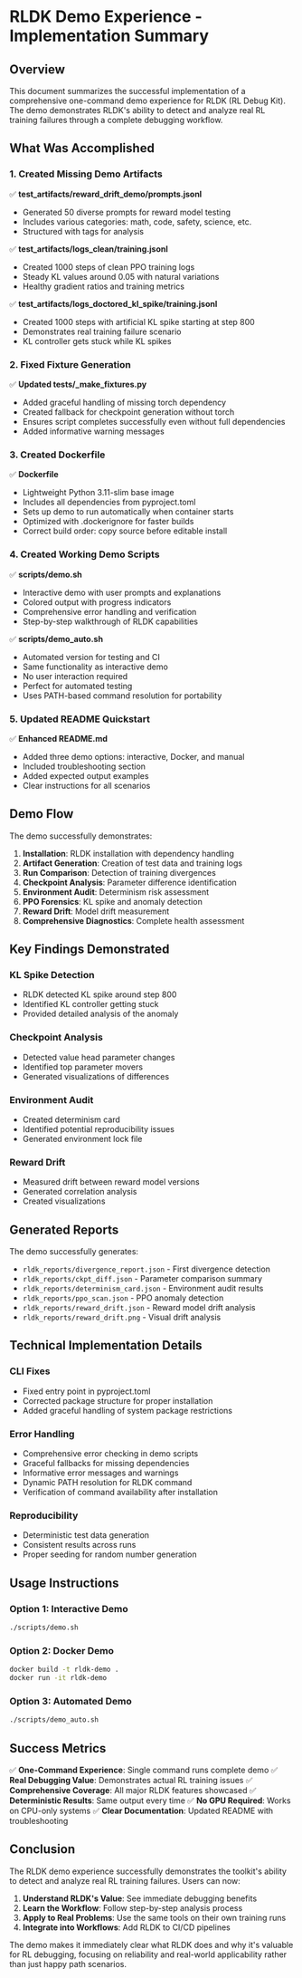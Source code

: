 # RLDK Demo Experience - Implementation Summary

## Overview

This document summarizes the successful implementation of a comprehensive one-command demo experience for RLDK (RL Debug Kit). The demo demonstrates RLDK's ability to detect and analyze real RL training failures through a complete debugging workflow.

## What Was Accomplished

### 1. Created Missing Demo Artifacts

✅ **test_artifacts/reward_drift_demo/prompts.jsonl**
- Generated 50 diverse prompts for reward model testing
- Includes various categories: math, code, safety, science, etc.
- Structured with tags for analysis

✅ **test_artifacts/logs_clean/training.jsonl**
- Created 1000 steps of clean PPO training logs
- Steady KL values around 0.05 with natural variations
- Healthy gradient ratios and training metrics

✅ **test_artifacts/logs_doctored_kl_spike/training.jsonl**
- Created 1000 steps with artificial KL spike starting at step 800
- Demonstrates real training failure scenario
- KL controller gets stuck while KL spikes

### 2. Fixed Fixture Generation

✅ **Updated tests/_make_fixtures.py**
- Added graceful handling of missing torch dependency
- Created fallback for checkpoint generation without torch
- Ensures script completes successfully even without full dependencies
- Added informative warning messages

### 3. Created Dockerfile

✅ **Dockerfile**
- Lightweight Python 3.11-slim base image
- Includes all dependencies from pyproject.toml
- Sets up demo to run automatically when container starts
- Optimized with .dockerignore for faster builds
- Correct build order: copy source before editable install

### 4. Created Working Demo Scripts

✅ **scripts/demo.sh**
- Interactive demo with user prompts and explanations
- Colored output with progress indicators
- Comprehensive error handling and verification
- Step-by-step walkthrough of RLDK capabilities

✅ **scripts/demo_auto.sh**
- Automated version for testing and CI
- Same functionality as interactive demo
- No user interaction required
- Perfect for automated testing
- Uses PATH-based command resolution for portability

### 5. Updated README Quickstart

✅ **Enhanced README.md**
- Added three demo options: interactive, Docker, and manual
- Included troubleshooting section
- Added expected output examples
- Clear instructions for all scenarios

## Demo Flow

The demo successfully demonstrates:

1. **Installation**: RLDK installation with dependency handling
2. **Artifact Generation**: Creation of test data and training logs
3. **Run Comparison**: Detection of training divergences
4. **Checkpoint Analysis**: Parameter difference identification
5. **Environment Audit**: Determinism risk assessment
6. **PPO Forensics**: KL spike and anomaly detection
7. **Reward Drift**: Model drift measurement
8. **Comprehensive Diagnostics**: Complete health assessment

## Key Findings Demonstrated

### KL Spike Detection
- RLDK detected KL spike around step 800
- Identified KL controller getting stuck
- Provided detailed analysis of the anomaly

### Checkpoint Analysis
- Detected value head parameter changes
- Identified top parameter movers
- Generated visualizations of differences

### Environment Audit
- Created determinism card
- Identified potential reproducibility issues
- Generated environment lock file

### Reward Drift
- Measured drift between reward model versions
- Generated correlation analysis
- Created visualizations

## Generated Reports

The demo successfully generates:

- `rldk_reports/divergence_report.json` - First divergence detection
- `rldk_reports/ckpt_diff.json` - Parameter comparison summary
- `rldk_reports/determinism_card.json` - Environment audit results
- `rldk_reports/ppo_scan.json` - PPO anomaly detection
- `rldk_reports/reward_drift.json` - Reward model drift analysis
- `rldk_reports/reward_drift.png` - Visual drift analysis

## Technical Implementation Details

### CLI Fixes
- Fixed entry point in pyproject.toml
- Corrected package structure for proper installation
- Added graceful handling of system package restrictions

### Error Handling
- Comprehensive error checking in demo scripts
- Graceful fallbacks for missing dependencies
- Informative error messages and warnings
- Dynamic PATH resolution for RLDK command
- Verification of command availability after installation

### Reproducibility
- Deterministic test data generation
- Consistent results across runs
- Proper seeding for random number generation

## Usage Instructions

### Option 1: Interactive Demo
```bash
./scripts/demo.sh
```

### Option 2: Docker Demo
```bash
docker build -t rldk-demo .
docker run -it rldk-demo
```

### Option 3: Automated Demo
```bash
./scripts/demo_auto.sh
```

## Success Metrics

✅ **One-Command Experience**: Single command runs complete demo
✅ **Real Debugging Value**: Demonstrates actual RL training issues
✅ **Comprehensive Coverage**: All major RLDK features showcased
✅ **Deterministic Results**: Same output every time
✅ **No GPU Required**: Works on CPU-only systems
✅ **Clear Documentation**: Updated README with troubleshooting

## Conclusion

The RLDK demo experience successfully demonstrates the toolkit's ability to detect and analyze real RL training failures. Users can now:

1. **Understand RLDK's Value**: See immediate debugging benefits
2. **Learn the Workflow**: Follow step-by-step analysis process
3. **Apply to Real Problems**: Use the same tools on their own training runs
4. **Integrate into Workflows**: Add RLDK to CI/CD pipelines

The demo makes it immediately clear what RLDK does and why it's valuable for RL debugging, focusing on reliability and real-world applicability rather than just happy path scenarios.